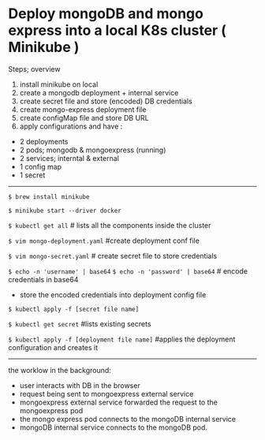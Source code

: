 # Deploy mongoDB and mongo express into a local K8s cluster ( Minikube )

Steps; overview 

1. install minikube on local
2. create a mongodb deployment + internal service
3. create secret file and store (encoded) DB credentials
4. create mongo-express deployment file
5. create configMap file and store DB URL 
6. apply configurations and have :
 - 2 deployments
 - 2 pods; mongodb & mongoexpress (running)
 - 2 services; interntal & external
 - 1 config map
 - 1 secret

__________________________________________

`$ brew install minikube`

`$ minikube start --driver docker`

`$ kubectl get all` # lists all the components inside the cluster

`$ vim mongo-deployment.yaml` #create deployment conf file

`$ vim mongo-secret.yaml` # create secret file to store credentials

`$ echo -n 'username' | base64`
`$ echo -n 'password' | base64` # encode credentials in base64

* store the encoded credentials into deployment config file

`$ kubectl apply -f [secret file name]` 

`$ kubectl get secret` #lists existing secrets

`$ kubectl apply -f [deployment file name]` #applies the deployment configuration and creates it
__________________________

the worklow in the background: 

- user interacts with DB in the browser
- request being sent to mongoexpress external service 
- mongoexpress external service forwarded the request to the mongoexpress pod
- the mongo express pod connects to the mongoDB internal service
- mongoDB internal service connects to the mongoDB pod. 